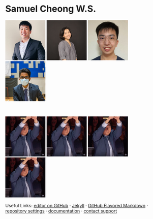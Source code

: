 # Samuel Cheong W.S.

<p float="left">
  <img src="glendon.jpg" width="25%" />
  <img src="christabelle.jpg" width="25%" /> 
  <img src="choon.jpg" width="25%" />
  <img src="jishnu.jpg" width="25%" />
</p>

<br>

<p float="left">
  <img src="bowing.gif" width="25%" />
  <img src="bowing.gif" width="25%" /> 
  <img src="bowing.gif" width="25%" />
  <img src="bowing.gif" width="25%" />
</p>


<!---

# Samuel Cheong W.S.

Undergraduate Student in National University of Singapore

I am an aspiring programmer, interested to automate tasks to improve our quality of life.

## Education

###National University of Singapore
Bachelor of Computing (Hons)
Computer Sciences Courses


###Hwa Chong Institution
IP Programme


-->





Useful Links:  [editor on GitHub](https://github.com/samuelcheongws/Github-website/edit/main/README.md) · [Jekyll](https://jekyllrb.com/) · [GitHub Flavored Markdown](https://guides.github.com/features/mastering-markdown/) · [repository settings](https://github.com/samuelcheongws/Github-website/settings/pages) · [documentation](https://docs.github.com/categories/github-pages-basics/) · [contact support](https://support.github.com/contact)
